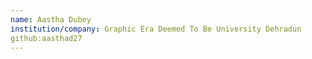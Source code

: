 ```yaml
---
name: Aastha Dubey
institution/company: Graphic Era Deemed To Be University Dehradun
github:aasthad27
---
```

